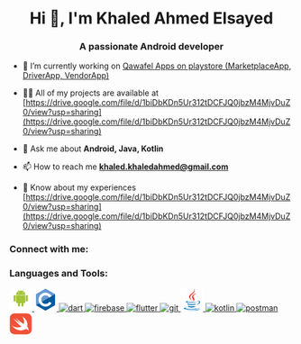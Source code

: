 <h1 align="center">Hi 👋, I'm Khaled Ahmed Elsayed</h1>
<h3 align="center">A passionate Android developer</h3>

- 🔭 I’m currently working on [Qawafel Apps on playstore (MarketplaceApp, DriverApp, VendorApp)](https://play.google.com/store/apps/details?id=sa.qawafel.marketplaceapp)

- 👨‍💻 All of my projects are available at [https://drive.google.com/file/d/1biDbKDn5Ur312tDCFJQ0jbzM4MjvDuZ0/view?usp=sharing](https://drive.google.com/file/d/1biDbKDn5Ur312tDCFJQ0jbzM4MjvDuZ0/view?usp=sharing)

- 💬 Ask me about **Android, Java, Kotlin**

- 📫 How to reach me **khaled.khaledahmed@gmail.com**

- 📄 Know about my experiences [https://drive.google.com/file/d/1biDbKDn5Ur312tDCFJQ0jbzM4MjvDuZ0/view?usp=sharing](https://drive.google.com/file/d/1biDbKDn5Ur312tDCFJQ0jbzM4MjvDuZ0/view?usp=sharing)

<h3 align="left">Connect with me:</h3>
<p align="left">
</p>

<h3 align="left">Languages and Tools:</h3>
<p align="left"> <a href="https://developer.android.com" target="_blank" rel="noreferrer"> <img src="https://raw.githubusercontent.com/devicons/devicon/master/icons/android/android-original-wordmark.svg" alt="android" width="40" height="40"/> </a> <a href="https://www.cprogramming.com/" target="_blank" rel="noreferrer"> <img src="https://raw.githubusercontent.com/devicons/devicon/master/icons/c/c-original.svg" alt="c" width="40" height="40"/> </a> <a href="https://dart.dev" target="_blank" rel="noreferrer"> <img src="https://www.vectorlogo.zone/logos/dartlang/dartlang-icon.svg" alt="dart" width="40" height="40"/> </a> <a href="https://firebase.google.com/" target="_blank" rel="noreferrer"> <img src="https://www.vectorlogo.zone/logos/firebase/firebase-icon.svg" alt="firebase" width="40" height="40"/> </a> <a href="https://flutter.dev" target="_blank" rel="noreferrer"> <img src="https://www.vectorlogo.zone/logos/flutterio/flutterio-icon.svg" alt="flutter" width="40" height="40"/> </a> <a href="https://git-scm.com/" target="_blank" rel="noreferrer"> <img src="https://www.vectorlogo.zone/logos/git-scm/git-scm-icon.svg" alt="git" width="40" height="40"/> </a> <a href="https://www.java.com" target="_blank" rel="noreferrer"> <img src="https://raw.githubusercontent.com/devicons/devicon/master/icons/java/java-original.svg" alt="java" width="40" height="40"/> </a> <a href="https://kotlinlang.org" target="_blank" rel="noreferrer"> <img src="https://www.vectorlogo.zone/logos/kotlinlang/kotlinlang-icon.svg" alt="kotlin" width="40" height="40"/> </a> <a href="https://postman.com" target="_blank" rel="noreferrer"> <img src="https://www.vectorlogo.zone/logos/getpostman/getpostman-icon.svg" alt="postman" width="40" height="40"/> </a> <a href="https://developer.apple.com/swift/" target="_blank" rel="noreferrer"> <img src="https://raw.githubusercontent.com/devicons/devicon/master/icons/swift/swift-original.svg" alt="swift" width="40" height="40"/> </a> </p>
